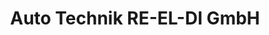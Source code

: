 ---
title: "Auto Technik RE-EL-DI GmbH"
url: /barth/auto-technik-re-el-di-gmbh/
shop: Autowerkstatt
---
